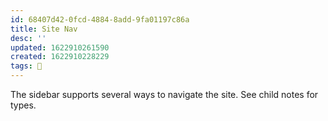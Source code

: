 ```yaml
---
id: 68407d42-0fcd-4884-8add-9fa01197c86a
title: Site Nav
desc: ''
updated: 1622910261590
created: 1622910228229
tags: 🌿
---
```


The sidebar supports several ways to navigate the site. See child notes for types.
